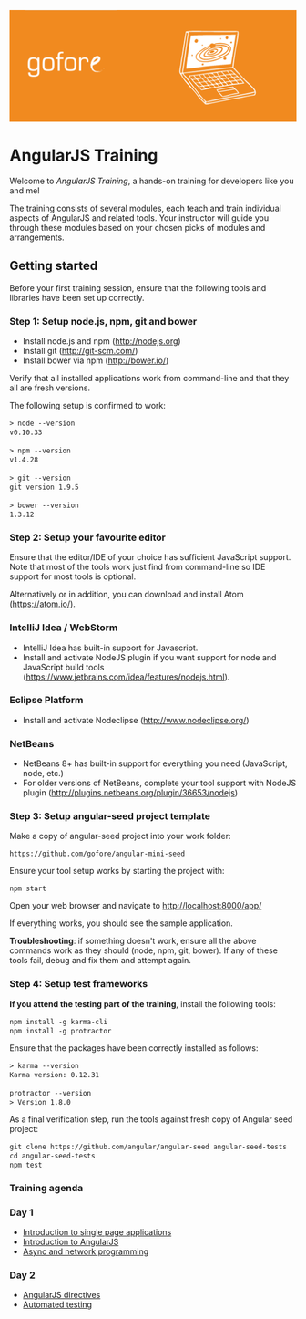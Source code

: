 ![AngularJS Training](banner.png)

# AngularJS Training

Welcome to *AngularJS Training*, a hands-on training for developers like you and me!

The training consists of several modules, each teach and train individual aspects of AngularJS and related tools. Your instructor will guide you through these modules based on your chosen picks of modules and arrangements.

## Getting started

Before your first training session, ensure that the following tools and libraries have been set up correctly.

### Step 1: Setup node.js, npm, git and bower

- Install node.js and npm (<http://nodejs.org>)
- Install git (<http://git-scm.com/>)
- Install bower via npm (<http://bower.io/>)

Verify that all installed applications work from command-line and that they all are fresh versions.

The following setup is confirmed to work:

    > node --version
    v0.10.33

    > npm --version
    v1.4.28

    > git --version
    git version 1.9.5

    > bower --version
    1.3.12

### Step 2: Setup your favourite editor

Ensure that the editor/IDE of your choice has sufficient JavaScript support. Note that most of the tools work just find from command-line so IDE support for most tools is optional.

Alternatively or in addition, you can download and install Atom (<https://atom.io/>).

### IntelliJ Idea / WebStorm

- IntelliJ Idea has built-in support for Javascript.
- Install and activate NodeJS plugin if you want support for node and JavaScript build tools (<https://www.jetbrains.com/idea/features/nodejs.html>).

###  Eclipse Platform

- Install and activate Nodeclipse (http://www.nodeclipse.org/)

### NetBeans

- NetBeans 8+ has built-in support for everything you need (JavaScript, node, etc.)
- For older versions of NetBeans, complete your tool support with NodeJS plugin (<http://plugins.netbeans.org/plugin/36653/nodejs>)

### Step 3: Setup angular-seed project template

Make a copy of angular-seed project into your work folder:

    https://github.com/gofore/angular-mini-seed

Ensure your tool setup works by starting the project with:

    npm start

Open your web browser and navigate to <http://localhost:8000/app/>

If everything works, you should see the sample application.

**Troubleshooting**: if something doesn't work, ensure all the above commands work as they should (node, npm, git, bower). If any of these tools fail, debug and fix them and attempt again.

### Step 4: Setup test frameworks

**If you attend the testing part of the training**, install the following tools:

    npm install -g karma-cli
    npm install -g protractor

Ensure that the packages have been correctly installed as follows:

    > karma --version
    Karma version: 0.12.31

    protractor --version
    > Version 1.8.0

As a final verification step, run the tools against fresh copy of Angular seed project:

    git clone https://github.com/angular/angular-seed angular-seed-tests
    cd angular-seed-tests
    npm test
    
    
### Training agenda

### Day 1

- [Introduction to single page applications](presentations/01-intro-to-spa.md)
- [Introduction to AngularJS](presentations/02-angular-intro.html)
- [Async and network programming](presentations/03-async-and-network.html)

### Day 2
- [AngularJS directives](presentations/04-directives.html)
- [Automated testing](presentations/05-testing.html)



